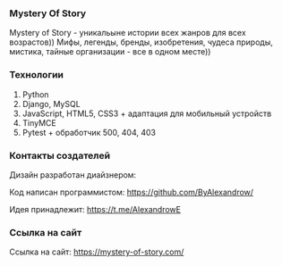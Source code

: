 ### Mystery Of Story

Mystery of Story - уникальыне истории всех жанров для всех возрастов))
Мифы, легенды, бренды, изобретения, чудеса природы, мистика, тайные организации - все в одном месте))

### Технологии

1. Python
2. Django, MySQL
3. JavaScript, HTML5, CSS3 + адаптация для мобильный устройств
4. TinyMCE
5. Pytest + обработчик 500, 404, 403

### Контакты создателей

Дизайн разработан диайзнером: 

Код написан программистом: https://github.com/ByAlexandrow/

Идея принадлежит: https://t.me/AlexandrowE

### Ссылка на сайт

Ссылка на сайт: https://mystery-of-story.com/
